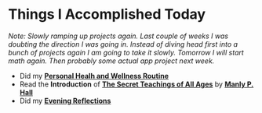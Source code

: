 # Things I Accomplished Today

_Note: Slowly ramping up projects again. Last couple of weeks I was doubting the direction I was going in. Instead of diving head first into a bunch of projects again I am going to take it slowly. Tomorrow I will start math again. Then probably some actual app project next week._

- Did my **[Personal Healh and Wellness Routine](../../routines/2024/personal-health-and-wellness-routine-2024-week-16.md)**
- Read the **Introduction** of **[The Secret Teachings of All Ages](https://www.goodreads.com/book/show/183683.The_Secret_Teachings_of_All_Ages)** by **[Manly P. Hall](https://www.goodreads.com/author/show/40220.Manly_P_Hall)**
- Did my **[Evening Reflections](../../routines/evening-reflections.md)**
